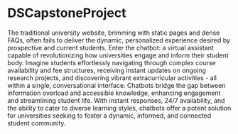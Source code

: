 # DSCapstoneProject

The traditional university website, brimming with static pages and dense FAQs, often fails to deliver the dynamic, personalized experience desired by prospective and current students. Enter the chatbot: a virtual assistant capable of revolutionizing how universities engage and inform their student body. Imagine students effortlessly navigating through complex course availability and fee structures, receiving instant updates on ongoing research projects, and discovering vibrant extracurricular activities - all within a single, conversational interface. Chatbots bridge the gap between information overload and accessible knowledge, enhancing engagement and streamlining student life. With instant responses, 24/7 availability, and the ability to cater to diverse learning styles, chatbots offer a potent solution for universities seeking to foster a dynamic, informed, and connected student community.
